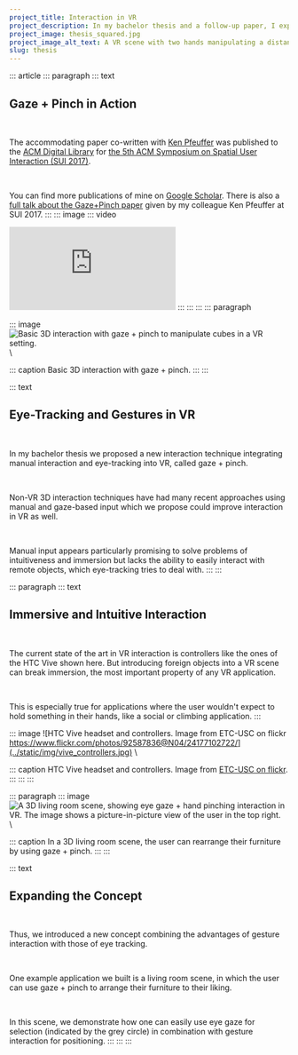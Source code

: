 ```yaml
---
project_title: Interaction in VR
project_description: In my bachelor thesis and a follow-up paper, I explored eye-tracking and gesture interaction in VR.
project_image: thesis_squared.jpg
project_image_alt_text: A VR scene with two hands manipulating a distant cube.
slug: thesis
---
```



::: article
::: paragraph
::: text
## Gaze + Pinch in Action

&nbsp;

The accommodating paper co-written with [Ken Pfeuffer](https://kenpfeuffer.com/) was published to the [ACM Digital Library](https://dl.acm.org/citation.cfm?id=3132180) for [the 5th ACM Symposium on Spatial User Interaction (SUI 2017)](http://www.sui2017.org/).  

&nbsp; 

You can find more publications of mine on [Google Scholar](https://scholar.google.de/citations?user=ZHmZq24AAAAJ&hl=en). There is also a [full talk about the Gaze+Pinch paper](https://www.youtube.com/watch?v=YdKT42tZdQE) given by my colleague Ken Pfeuffer at SUI 2017.
:::
::: image
::: video
<iframe src="https://www.youtube.com/embed/NzLrZSF8aDM" title="YouTube video of the Gaze+Pinch technique." frameborder="0" allow="accelerometer; autoplay; encrypted-media; gyroscope; picture-in-picture" allowfullscreen></iframe>
:::
:::
:::
::: paragraph


::: image
![Basic 3D interaction with gaze + pinch to manipulate cubes in a VR setting.](../static/img/thesis.jpg) \

::: caption
Basic 3D interaction with gaze + pinch.
::: 
:::

::: text
## Eye-Tracking and Gestures in VR

&nbsp;

In my bachelor thesis we proposed a new interaction technique integrating manual interaction and eye-tracking into VR, called gaze + pinch.  

&nbsp; 

Non-VR 3D interaction techniques have had many recent approaches using manual and gaze-based input which we propose could improve interaction in VR as well.  

&nbsp; 

Manual input appears particularly promising to solve problems of intuitiveness and immersion but lacks the ability to easily interact with remote objects, which eye-tracking tries to deal with.
::: 
:::
    
::: paragraph
::: text
## Immersive and Intuitive Interaction

&nbsp;

The current state of the art in VR interaction is controllers like the ones of the HTC Vive shown here.
But introducing foreign objects into a VR scene can break immersion, the most important property of any VR application.  

&nbsp; 

This is especially true for applications where the user wouldn't expect to hold something in their hands, like a social or climbing application.
:::

::: image
![HTC Vive headset and controllers. Image from ETC-USC on flickr https://www.flickr.com/photos/92587836@N04/24177102722/](../static/img/vive_controllers.jpg) \

::: caption
HTC Vive headset and controllers. Image from [ETC-USC on flickr](https://www.flickr.com/photos/92587836@N04/24177102722/).
:::
:::
:::

::: paragraph
::: image
![A 3D living room scene, showing eye gaze + hand pinching interaction in VR. The image shows a picture-in-picture view of the user in the top right.](../static/img/paper_livingroom.jpg) \

::: caption
In a 3D living room scene, the user can rearrange their furniture by using gaze + pinch.
::: 
:::

::: text
## Expanding the Concept

&nbsp;

Thus, we introduced a new concept combining the advantages of gesture interaction with those of eye tracking.  

&nbsp; 

One example application we built is a  living room scene, in which the user can use gaze + pinch to arrange their furniture to their liking.  

&nbsp; 

In this scene, we demonstrate how one can easily use eye gaze for selection (indicated by the grey circle) in combination with gesture interaction for positioning.
:::
:::
:::